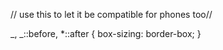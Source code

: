 // use this to let it be compatible for phones too//

_,
_::before,
\*::after {
box-sizing: border-box;
}
